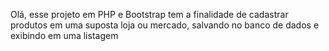 Olá, esse projeto em PHP e Bootstrap tem a finalidade de cadastrar produtos em uma suposta loja ou mercado,
salvando no banco de dados e exibindo em uma listagem  
